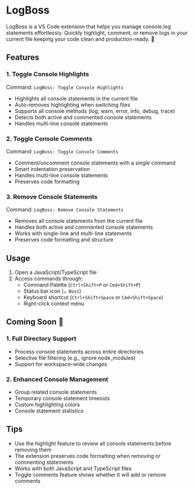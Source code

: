 # LogBoss

LogBoss is a VS Code extension that helps you manage console.log statements effortlessly. Quickly highlight, comment, or remove logs in your current file keeping your code clean and production-ready. 🚀

## Features

### 1. Toggle Console Highlights

Command: `LogBoss: Toggle Console Highlights`

- Highlights all console statements in the current file
- Auto-removes highlighting when switching files
- Supports all console methods (log, warn, error, info, debug, trace)
- Detects both active and commented console statements
- Handles multi-line console statements

### 2. Toggle Console Comments

Command: `LogBoss: Toggle Console Comments`

- Comment/uncomment console statements with a single command
- Smart indentation preservation
- Handles multi-line console statements
- Preserves code formatting

### 3. Remove Console Statements

Command: `LogBoss: Remove Console Statements`

- Removes all console statements from the current file
- Handles both active and commented console statements
- Works with single-line and multi-line statements
- Preserves code formatting and structure

## Usage

1. Open a JavaScript/TypeScript file
2. Access commands through:
   - Command Palette (`Ctrl+Shift+P` or `Cmd+Shift+P`)
   - Status bar icon (`☕ Boss`)
   - Keyboard shortcut (`Ctrl+Shift+Space` or `Cmd+Shift+Space`)
   - Right-click context menu

## Coming Soon 🚀

### 1. Full Directory Support

- Process console statements across entire directories
- Selective file filtering (e.g., ignore node_modules)
- Support for workspace-wide changes

### 2. Enhanced Console Management

- Group related console statements
- Temporary console statement timeouts
- Custom highlighting colors
- Console statement statistics

## Tips

- Use the highlight feature to review all console statements before removing them
- The extension preserves code formatting when removing or commenting statements
- Works with both JavaScript and TypeScript files
- Toggle comments feature shows whether it will add or remove comments
